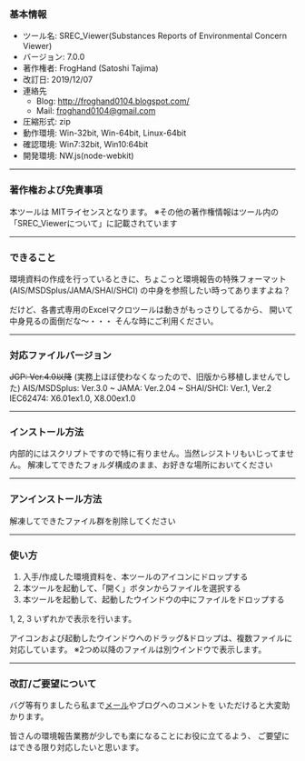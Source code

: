 ### 基本情報

- ツール名: SREC_Viewer(Substances Reports of Environmental Concern Viewer)
- バージョン: 7.0.0
- 著作権者: FrogHand (Satoshi Tajima)
- 改訂日: 2019/12/07
- 連絡先
  - Blog: http://froghand0104.blogspot.com/
  - Mail: froghand0104@gmail.com
- 圧縮形式: zip
- 動作環境: Win-32bit, Win-64bit, Linux-64bit
- 確認環境: Win7:32bit, Win10:64bit
- 開発環境: NW.js(node-webkit)

---

### 著作権および免責事項

本ツールは MITライセンスとなります。
※その他の著作権情報はツール内の「SREC_Viewerについて」に記載されています
	
---

### できること

環境資料の作成を行っているときに、ちょこっと環境報告の特殊フォーマット(AIS/MSDSplus/JAMA/SHAI/SHCI)
の中身を参照したい時ってありますよね？

だけど、各書式専用のExcelマクロツールは動きがもっさりしてるから、
開いて中身見るの面倒だな～・・・
そんな時にご利用ください。

---

### 対応ファイルバージョン

~~JGP: Ver.4.0以降~~ (実務上ほぼ使わなくなったので、旧版から移植しませんでした)
AIS/MSDSplus: Ver.3.0 ~
JAMA: Ver.2.04 ~
SHAI/SHCI: Ver.1, Ver.2
IEC62474: X6.01ex1.0, X8.00ex1.0

---

### インストール方法

内部的にはスクリプトですので特に有りません。当然レジストリもいじってません。
解凍してできたフォルダ構成のまま、お好きな場所においてください

---

### アンインストール方法

解凍してできたファイル群を削除してください

---

### 使い方

1. 入手/作成した環境資料を、本ツールのアイコンにドロップする
2. 本ツールを起動して、「開く」ボタンからファイルを選択する
3. 本ツールを起動して、起動したウインドウの中にファイルをドロップする
	
1, 2, 3 いずれかで表示を行います。

アイコンおよび起動したウインドウへのドラッグ&ドロップは、複数ファイルに対応しています。
※2つめ以降のファイルは別ウインドウで表示します。

---
### 改訂/ご要望について

バグ等有りましたら私まで[メール](froghand0104@gmail.com)やブログへのコメントを
いただけると大変助かります。

皆さんの環境報告業務が少しでも楽になることにお役に立てるよう、
ご要望にはできる限り対応したいと思います。